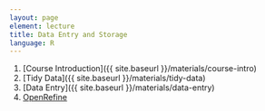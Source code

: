 ```yaml
---
layout: page
element: lecture
title: Data Entry and Storage
language: R
---
```


1. [Course Introduction]({{ site.baseurl }}/materials/course-intro)
2. [Tidy Data]({{ site.baseurl }}/materials/tidy-data)
3. [Data Entry]({{ site.baseurl }}/materials/data-entry)
4. [OpenRefine](https://datacarpentry.org/OpenRefine-ecology-lesson/)
